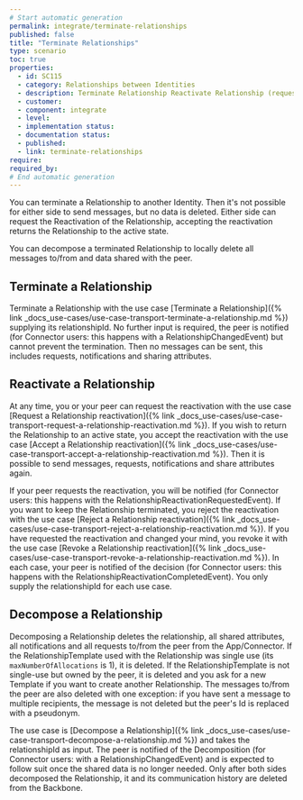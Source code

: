 ```yaml
---
# Start automatic generation
permalink: integrate/terminate-relationships
published: false
title: "Terminate Relationships"
type: scenario
toc: true
properties:
  - id: SC115
  - category: Relationships between Identities
  - description: Terminate Relationship Reactivate Relationship (request, accept, reject, revoke) Decompose Relationship
  - customer:
  - component: integrate
  - level:
  - implementation status:
  - documentation status:
  - published:
  - link: terminate-relationships
require:
required_by:
# End automatic generation
---
```


You can terminate a Relationship to another Identity. Then it's not possible for either side to send messages, but no data is deleted. Either side can request the Reactivation of the Relationship, accepting the reactivation returns the Relationship to the active state.

You can decompose a terminated Relationship to locally delete all messages to/from and data shared with the peer.

## Terminate a Relationship

Terminate a Relationship with the use case [Terminate a Relationship]({% link _docs_use-cases/use-case-transport-terminate-a-relationship.md %}) supplying its relationshipId. No further input is required, the peer is notified (for Connector users: this happens with a RelationshipChangedEvent) but cannot prevent the termination. Then no messages can be sent, this includes requests, notifications and sharing attributes.

## Reactivate a Relationship

At any time, you or your peer can request the reactivation with the use case [Request a Relationship reactivation]({% link _docs_use-cases/use-case-transport-request-a-relationship-reactivation.md %}). If you wish to return the Relationship to an active state, you accept the reactivation with the use case [Accept a Relationship reactivation]({% link _docs_use-cases/use-case-transport-accept-a-relationship-reactivation.md %}). Then it is possible to send messages, requests, notifications and share attributes again.

If your peer requests the reactivation, you will be notified (for Connector users: this happens with the RelationshipReactivationRequestedEvent). If you want to keep the Relationship terminated, you reject the reactivation with the use case [Reject a Relationship reactivation]({% link _docs_use-cases/use-case-transport-reject-a-relationship-reactivation.md %}). If you have requested the reactivation and changed your mind, you revoke it with the use case [Revoke a Relationship reactivation]({% link _docs_use-cases/use-case-transport-revoke-a-relationship-reactivation.md %}). In each case, your peer is notified of the decision (for Connector users: this happens with the RelationshipReactivationCompletedEvent).
You only supply the relationshipId for each use case.

## Decompose a Relationship

Decomposing a Relationship deletes the relationship, all shared attributes, all notifications and all requests to/from the peer from the App/Connector. If the RelationshipTemplate used with the Relationship was single use (its `maxNumberOfAllocations` is 1), it is deleted. If the RelationshipTemplate is not single-use but owned by the peer, it is deleted and you ask for a new Template if you want to create another Relationship. The messages to/from the peer are also deleted with one exception: if you have sent a message to multiple recipients, the message is not deleted but the peer's Id is replaced with a pseudonym.

The use case is [Decompose a Relationship]({% link _docs_use-cases/use-case-transport-decompose-a-relationship.md %}) and takes the relationshipId as input.
The peer is notified of the Decomposition (for Connector users: with a RelationshipChangedEvent) and is expected to follow suit once the shared data is no longer needed. Only after both sides decomposed the Relationship, it and its communication history are deleted from the Backbone.
